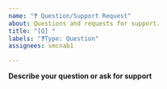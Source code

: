 ```yaml
---
name: "❓ Question/Support Request"
about: Questions and requests for support.
title: "[Q] "
labels: "❓Type: Question"
assignees: smcnab1

---
```


**Describe your question or ask for support**
